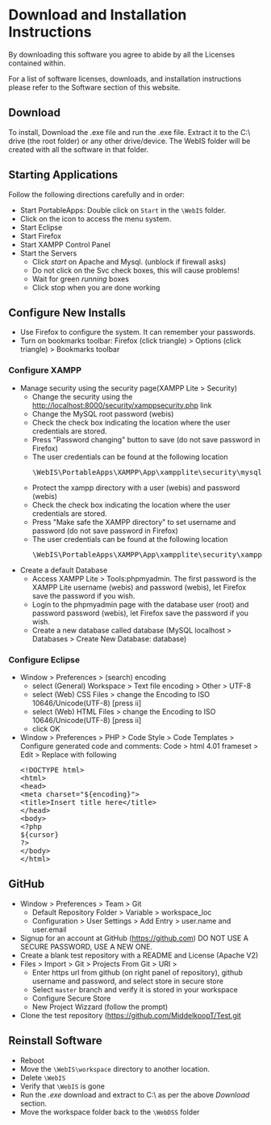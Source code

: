 <html><body>
<h1>Download and Installation Instructions</h1>

<p>By downloading this software you agree to abide by all the Licenses contained within.

<p>For a list of software licenses, downloads, and installation instructions please refer to the Software section of this website.

<h2>Download</h2>

To install, Download the .exe file and run the .exe file. Extract it to the C:\ drive (the root folder) or any other drive/device. The WebIS folder will be created with all the software in that folder.

<h2>Starting Applications</h2>
Follow the following directions carefully and in order:
<ul>
 <li> Start PortableApps: Double click on <code>Start</code> in the <code>\WebIS</code> folder.
 <li> Click on the icon to access the menu system.
 <li> Start Eclipse
 <li> Start Firefox
 <li> Start XAMPP Control Panel
 <li> Start the Servers
 <ul>
  <li> Click <em>start</em> on Apache and Mysql. (unblock if firewall asks)
  <li> Do not click on the Svc check boxes, this will cause problems!
  <li> Wait for green <em>running</em> boxes
  <li> Click stop when you are done working
 </ul>
</ul>

<h2>Configure New Installs</h2>
<ul>
 <li> Use Firefox to configure the system.  It can remember your passwords.
 <li> Turn on bookmarks toolbar: Firefox (click triangle) &gt; Options (click triangle) &gt; Bookmarks toolbar
</ul>

<h3>Configure XAMPP</h3>
<ul>
 <li> Manage security using the security page(XAMPP Lite &gt; Security)
 <ul>
  <li> Change the security using the <a href="http://localhost:8000/security/xamppsecurity.php">http://localhost:8000/security/xamppsecurity.php</a> link
  <li> Change the MySQL root password (webis)
  <li> Check the check box indicating the location where the user credentials are stored.
  <li> Press "Password changing" button to save (do not save password in Firefox)
  <li> The user credentials can be found at the following location 
   <pre>\WebIS\PortableApps\XAMPP\App\xampplite\security\mysqlrootpasswd.txt</pre>
  <li> Protect the xampp directory with a user (webis) and password (webis)
  <li> Check the check box indicating the location where the user credentials are stored.
  <li> Press "Make safe the XAMPP directory" to set username and password (do not save password in Firefox)
  <li> The user credentials can be found at the following location 
   <pre>\WebIS\PortableApps\XAMPP\App\xampplite\security\xamppdirpasswd.txt</pre>
 </ul>
 <li> Create a default Database
 <ul>
  <li> Access XAMPP Lite &gt; Tools:phpmyadmin. The first password is the XAMPP Lite username (webis) and password (webis), let Firefox save the password if you wish.
  <li> Login to the phpmyadmin page with the database user (root) and password password (webis), let Firefox save the password if you wish.
  <li> Create a new database called database (MySQL localhost &gt; Databases &gt; Create New Database: database)
 </ul>
</ul>

<h3>Configure Eclipse</h3>
<ul>
 <li> Window &gt; Preferences &gt; (search) encoding 
 <ul>
  <li> select (General) Workspace &gt; Text file encoding &gt; Other &gt; UTF-8
  <li> select (Web) CSS Files &gt; change the Encoding to ISO 10646/Unicode(UTF-8) [press ii]
  <li> select (Web) HTML Files &gt; change the Encoding to ISO 10646/Unicode(UTF-8) [press ii]
  <li> click OK
 </ul>
 <li> Window &gt; Preferences &gt; PHP &gt; Code Style &gt; Code Templates &gt; Configure generated code and comments: Code &gt; html 4.01 frameset &gt; Edit &gt; Replace with following
 <pre>
&lt;!DOCTYPE html&gt;
&lt;html&gt;
&lt;head&gt;
&lt;meta charset=&quot;${encoding}&quot;&gt;
&lt;title&gt;Insert title here&lt;/title&gt;
&lt;/head&gt;
&lt;body&gt;
&lt;?php
${cursor}
?&gt;
&lt;/body&gt;
&lt;/html&gt;
</pre>
</ul>

<h2>GitHub</h2>
<ul>
 <li> Window &gt; Preferences &gt; Team &gt; Git
 <ul>
  <li> Default Repository Folder &gt; Variable &gt; workspace_loc
  <li> Configuration &gt; User Settings &gt; Add Entry &gt; user.name and user.email
 </ul>
 <li> Signup for an account at GitHub (<a href="https://github.com">https://github.com</a>) DO NOT USE A SECURE PASSWORD, USE A NEW ONE.
 <li> Create a blank test repository with a README and License (Apache V2)
 <li> Files &gt; Import &gt; Git &gt; Projects From Git &gt; URI &gt; 
 <ul>
  <li> Enter https url from github (on right panel of repository), github username and password, and select store in secure store 
  <li> Select <code>master</code> branch and verify it is stored in your workspace
  <li> Configure Secure Store
  <li> New Project Wizzard (follow the prompt)
 </ul>
 <li> Clone the test repository (<a href="https://github.com/MiddelkoopT/Test.git">https://github.com/MiddelkoopT/Test.git</a>
</ul>

<h2>Reinstall Software</h2>
<ul>
 <li> Reboot
 <li> Move the <code>\WebIS\workspace</code> directory to another location.
 <li> Delete <code>\WebIS</code>
 <li> Verify that <code>\WebIS</code> is gone
 <li> Run the <em>.exe</em> download and extract to C:\ as per the above <em>Download</em> section.
 <li> Move the workspace folder back to the <code>\WebDSS</code> folder
</ul>
</body></html>

